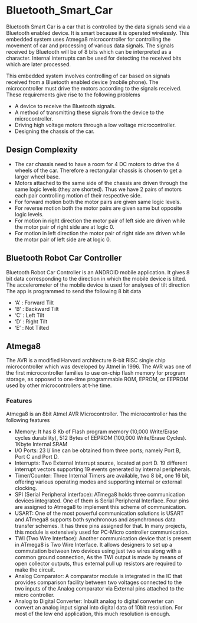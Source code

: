 # Bluetooth_Smart_Car
Bluetooth Smart Car is a car that is controlled by the data signals send via a Bluetooth enabled device. It is smart because it is operated wirelessly. This embedded system uses Atmega8 microcontroller for controlling the movement of car and processing of various data signals. The signals received by Bluetooth will be of 8 bits which can be interpreted as a character. Internal interrupts can be used for detecting the received bits which are later processed.

This embedded system involves controlling of car based on signals received from a Bluetooth enabled device (mobile phone). The microcontroller must drive the motors according to the signals received. These requirements give rise to the following problems

* A device to receive the Bluetooth signals.
* A method of transmitting these signals from the device to the
microcontroller.
* Driving high voltage motors through a low voltage microcontroller.
* Designing the chassis of the car.

## Design Complexity

* The car chassis need to have a room for 4 DC motors to drive the 4 wheels of the car. Therefore a rectangular chassis is chosen to get a larger wheel base.
* Motors attached to the same side of the chassis are driven through the same logic levels (they are shorted). Thus we have 2 pairs of motors each pair controlling motion of their respective side.
* For forward motion both the motor pairs are given same logic levels.
* For reverse motion both the motor pairs are given same but opposite logic
levels.
* For motion in right direction the motor pair of left side are driven while the
motor pair of right side are at logic 0.
* For motion in left direction the motor pair of right side are driven while the
motor pair of left side are at logic 0.

## Bluetooth Robot Car Controller
Bluetooth Robot Car Controller is an ANDROID mobile application. It gives 8 bit data corresponding to the direction in which the mobile device is tilted. The accelerometer of the mobile device is used for analyses of tilt direction
The app is programmed to send the following 8 bit data

* ‘A’ : Forward Tilt
* ‘B’ : Backward Tilt
* ‘C’ : Left Tilt
* ‘D’ : Right Tilt
* ‘E’ : Not Tilted

## Atmega8
The AVR is a modified Harvard architecture 8-bit RISC single chip microcontroller which was developed by Atmel in 1996. The AVR was one of the first microcontroller families to use on-chip flash memory for program storage, as opposed to one-time programmable ROM, EPROM, or EEPROM used by other microcontrollers at t-he time.

### Features
Atmega8 is an 8bit Atmel AVR Microcontroller. The microcontroller has the following features

* Memory: It has 8 Kb of Flash program memory (10,000 Write/Erase cycles durability), 512 Bytes of EEPROM (100,000 Write/Erase Cycles). 1Kbyte Internal SRAM
* I/O Ports: 23 I/ line can be obtained from three ports; namely Port B, Port C and Port D.
* Interrupts: Two External Interrupt source, located at port D. 19 different interrupt vectors supporting 19 events generated by internal peripherals.
* Timer/Counter: Three Internal Timers are available, two 8 bit, one 16 bit, offering various operating modes and supporting internal or external clocking.
* SPI (Serial Peripheral interface): ATmega8 holds three communication devices integrated. One of them is Serial Peripheral Interface. Four pins are assigned to Atmega8 to implement this scheme of communication.
* USART: One of the most powerful communication solutions is USART and ATmega8 supports both synchronous and asynchronous data transfer schemes. It has three pins assigned for that. In many projects, this module is extensively used for PC-Micro controller communication.
* TWI (Two Wire Interface): Another communication device that is present in ATmega8 is Two Wire Interface. It allows designers to set up a commutation between two devices using just two wires along with a common ground connection, As the TWI output is made by means of open collector outputs, thus external pull up resistors are required to make the circuit.
* Analog Comparator: A comparator module is integrated in the IC that provides comparison facility between two voltages connected to the two inputs of the Analog comparator via External pins attached to the micro controller.
* Analog to Digital Converter: Inbuilt analog to digital converter can convert an analog input signal into digital data of 10bit resolution. For most of the low end application, this much resolution is enough.
